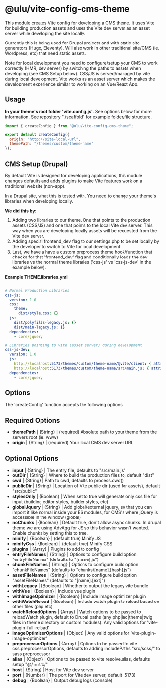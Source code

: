 # @ulu/vite-config-cms-theme

This module creates Vite config for developing a CMS theme. It uses Vite for building production assets and uses the Vite dev server as an asset server while developing the site locally. 

Currently this is being used for Drupal projects and with static site generators (Hugo, Eleventy). Will also work in other traditional site/CMS (ie. Wordpress, etc) that need static assets. 

Note for local development you need to configure/setup your CMS to work correctly (HMR, dev server) by switching the paths to assets when developing (see CMS Setup below). CSS/JS is served/managed by vite during local development. Vite works as an asset server which makes the development experience similar to working on an Vue/React App.

## Usage 

**In your theme's root folder 'vite.config.js'**. See options below for more information. See repository "./scaffold" for example folder/file structure.

```js
import { createConfig } from "@ulu/vite-config-cms-theme";

export default createConfig({
  origin: "http://site-local-url",
  themePath: "/themes/custom/theme-name"
});

```

## CMS Setup (Drupal)

By default Vite is designed for developing applications, this module changes defaults and adds plugins to make Vite features work on a traditional website (non-app).

In a Drupal site, what this is tested with. You need to change your theme's libraries when developing locally. 

**We did this by:**

1. Adding two libraries to our theme. One that points to the production assets (CSS/JS) and one that points to the local Vite dev server. This way when you are developing locally assets will be requested from the Vite dev server.
2. Adding special frontend_dev flag to our settings.php to be set locally by the developer to switch to Vite for local development
3. Last, we have a have a custom preprocess theme hook/function that checks for that 'frontend_dev' flag and conditionally loads the dev libraries vs the normal theme libraries ('css-js' vs 'css-js-dev' in the example below).

**Example THEME.libraries.yml**

```yaml

# Normal Production Libraries
css-js:
  version: 1.0
  css:
    theme:
      dist/style.css: {}
  js:
    dist/polyfills-legacy.js: {}
    dist/main-legacy.js: {}
  dependencies:
    - core/jquery

# Libraries pointing to vite (asset server) during development
css-js-dev:
  version: 1.0
  js:
    http://localhost:5173/themes/custom/theme-name/@vite/client: { attributes: { type: module }}
    http://localhost:5173/themes/custom/theme-name/src/main.js: { attributes: { type: module }}
  dependencies:
    - core/jquery

```

## Options

The 'createConfig' function accepts the following options

## Required Options

- **themePath** | {String} | (required) Absolute path to your theme from the servers root (ie. www) 
- **origin** | {String} | (required) Your local CMS dev server URL

## Optional Options

- **input** | {String} | The entry file, defaults to "src/main.js"
- **outDir** | {String} | Where to build the production files to, default "dist"
- **cwd** | {String} | Path to cwd, defaults to process.cwd()
- **publicDir** | {String} | Location of Vite public dir (used for assets), default "src/public"
- **stylesOnly** | {Boolean} | When set to true will generate only css file for input (building editor styles, builder styles, etc)
- **globalJquery** | {String} | Add global/external jquery, so that you can import it like normal inside your ES modules, for CMS's where jQuery is accessible in the window (global)
- **noChunks** | {Boolean} | Default true, don't allow async chunks. In drupal theme we are using AdvAgg for JS so this behavior wasn't wanted. Enable chunks by setting this to true.
- **minify** | {Boolean} | (default true) Minify JS 
- **minifyCss** | {Boolean} | (default true) Minify CSS
- **plugins** | {Array} | Plugins to add to config
- **entryFileNames** | {String} | Options to configure build option "entryFileNames" (defaults to "[name].js")
- **chunkFileNames** | {String} | Options to configure build option "chunkFileNames" (defaults to "chunks/[name].[hash].js")
- **assetFileNames** | {String} | Options to configure build option "assetFileNames" (defaults to "[name].[ext]")
- **withLegacy** | {Boolean} | Whether to output the legacy vite bundle
- **withVue** | {Boolean} | Include vue plugin
- **withImageOptimizer** | {Boolean} | Include image optimizer plugin
- **withWatchReload** | {Boolean} | Include watch plugin to reload based on other files (php etc)
- **watchReloadOptions** | {Array} | Watch options to be passed to reloadWatch plugin, default to Drupal paths (any php|inc|theme|twig files in theme directory or custom modules). Any valid options for 'vite-plugin-full-reload'
- **imageOptimizerOptions** | {Object} | Any valid options for 'vite-plugin-image-optimizer'
- **preprocessorOptions** | {Array} | Options to be passed to vite css.preprocessorOptions, defaults to adding includePaths "src/scss/" to sass preprocessor
- **alias** | {Object} | Options to be passed to vite resolve.alias, defaults setup "@/ = src/"
- **host** | {String} | Host for Vite dev server
- **port** | {Number} | The port for Vite dev server, default (5173)
- **debug** | {Boolean} | Output debug logs (console)

